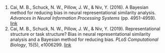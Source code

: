 1. Cai, M. B., Schuck, N. W., Pillow, J. W., & Niv, Y. (2016). A Bayesian method for reducing bias in neural representational similarity analysis. *Advances in Neural Information Processing Systems* (pp. 4951-4959). [link](https://proceedings.neurips.cc/paper/2016/hash/b06f50d1f89bd8b2a0fb771c1a69c2b0-Abstract.html)
2. Cai, M. B., Schuck, N. W., Pillow, J. W., & Niv, Y. (2019). Representational structure or task structure? Bias in neural representational similarity analysis and a Bayesian method for reducing bias. *PLoS Computational Biology*, 15(5), e1006299. [link](https://journals.plos.org/ploscompbiol/article?id=10.1371/journal.pcbi.1006299&rev=2)